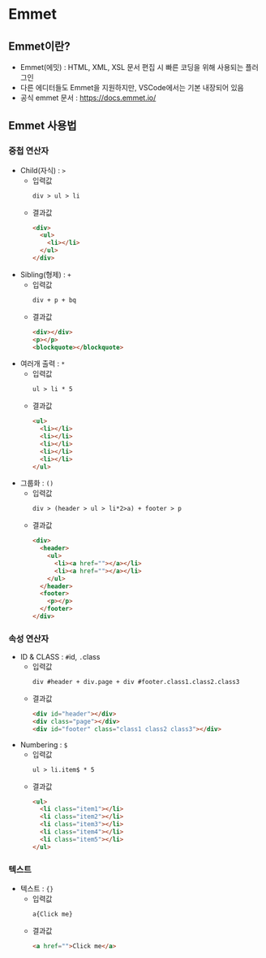 # Emmet

## Emmet이란?

- Emmet(에밋) : HTML, XML, XSL 문서 편집 시 빠른 코딩을 위해 사용되는 플러그인
- 다른 에디터들도 Emmet을 지원하지만, VSCode에서는 기본 내장되어 있음
- 공식 emmet 문서 : https://docs.emmet.io/

## Emmet 사용법

### 중첩 연산자

- Child(자식) : `>`
  - 입력값
    ```html
    div > ul > li
    ```
  - 결과값
    ```html
    <div>
      <ul>
        <li></li>
      </ul>
    </div>
    ```
- Sibling(형제) : `+`
  - 입력값
    ```html
    div + p + bq
    ```
  - 결과값
    ```html
    <div></div>
    <p></p>
    <blockquote></blockquote>
    ```
- 여러개 출력 : `*`
  - 입력값
    ```html
    ul > li * 5
    ```
  - 결과값
    ```html
    <ul>
      <li></li>
      <li></li>
      <li></li>
      <li></li>
      <li></li>
    </ul>
    ```
- 그룹화 : `()`
  - 입력값
    ```html
    div > (header > ul > li*2>a) + footer > p
    ```
  - 결과값
    ```html
    <div>
      <header>
        <ul>
          <li><a href=""></a></li>
          <li><a href=""></a></li>
        </ul>
      </header>
      <footer>
        <p></p>
      </footer>
    </div>
    ```

### 속성 연산자

- ID & CLASS : `#`id, `.`class
  - 입력값
    ```html
    div #header + div.page + div #footer.class1.class2.class3
    ```
  - 결과값
    ```html
    <div id="header"></div>
    <div class="page"></div>
    <div id="footer" class="class1 class2 class3"></div>
    ```
- Numbering : `$`
  - 입력값
    ```html
    ul > li.item$ * 5
    ```
  - 결과값
    ```html
    <ul>
      <li class="item1"></li>
      <li class="item2"></li>
      <li class="item3"></li>
      <li class="item4"></li>
      <li class="item5"></li>
    </ul>
    ```

### 텍스트

- 텍스트 : `{}`
  - 입력값
    ```html
    a{Click me}
    ```
  - 결과값
    ```html
    <a href="">Click me</a>
    ```
